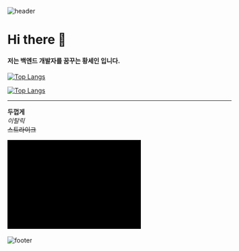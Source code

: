 ![header](https://capsule-render.vercel.app/api?type=waving&color=auto&height=300&section=header&text=Sein's%20Github&fontSize=90)

# Hi there 👋
#### 저는 백엔드 개발자를 꿈꾸는 황세인 입니다.

[![Top Langs](https://github-readme-stats.vercel.app/api/top-langs/?username=5ein)](https://github.com/5ein/github-readme-stats)

[![Top Langs](https://github-readme-stats.vercel.app/api/top-langs/?username=5ein&layout=compact)](https://github.com/5ein/github-readme-stats)


---

**두껍게** <br>
*이탈릭* <br>
~~스트라이크~~ <br>


<!-- 사진 올리는 법 폴더에 이미지를 넣어두고 -->
<img src='imges/검정.jpg' width=300 height=200> </img>


![footer](https://capsule-render.vercel.app/api?type=waving&color=auto&height=100&section=footer)
